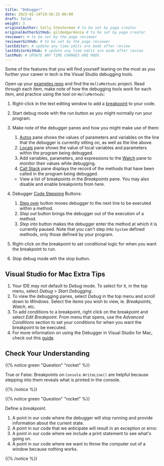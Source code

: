 ```yaml
---
title: "Debugger"
date: 2023-02-14T19:56:25-06:00
draft: false
weight: 3
originalAuthor: Sally Steuterman # to be set by page creator
originalAuthorGitHub: gildedgardenia # to be set by page creator
reviewer: # to be set by the page reviewer
reviewerGitHub: # to be set by the page reviewer
lastEditor: # update any time edits are made after review
lastEditorGitHub: # update any time edits are made after review
lastMod: # UPDATE ANY TIME CHANGES ARE MADE
---
```


Some of the features that you will find yourself leaning on the most as you further your career in tech is the Visual Studio debugging tools.

Open up your [examples repo](https://github.com/LaunchCodeEducation/csharp-web-dev-examples) and find the `HelloMethods` project. Read through each item, make note of how the debugging tools work for each item, and practice using the tool on `HelloMethods`:

1. Right-click in the text editing window to add a [breakpoint](https://learn.microsoft.com/en-us/visualstudio/debugger/debugger-feature-tour?view=vs-2022#set-a-breakpoint-and-start-the-debugger) to your code.
1. Start debug mode with the run button as you might normally run your program.
1. Make note of the debugger panes and how you might make use of them:
   1. [Autos](https://learn.microsoft.com/en-us/visualstudio/debugger/autos-and-locals-windows?view=vs-2022) pane shows the values of parameters and variables on the line that the debugger is 
     currently sitting on, as well as the line above.
   1. [Locals](https://learn.microsoft.com/en-us/visualstudio/debugger/autos-and-locals-windows?view=vs-2022) pane shows the value of local variables and parameters within the program being debugged.
   1. Add variables, parameters, and expressions to the [Watch](https://learn.microsoft.com/en-us/visualstudio/debugger/debugger-feature-tour?view=vs-2022#set-a-watch) pane to monitor their values while debugging.
   1. [Call Stack](https://learn.microsoft.com/en-us/visualstudio/debugger/how-to-use-the-call-stack-window?view=vs-2022) pane displays the record of the methods that have been called in the program being debugged.
   - View a list of breakpoints in the *Breakpoints* pane. You may also disable and enable breakpoints from here.
1. Debugger [Code Stepping](https://learn.microsoft.com/en-us/visualstudio/debugger/navigating-through-code-with-the-debugger?view=vs-2022&tabs=csharp#code-stepping) Buttons:
   1. [Step over](https://learn.microsoft.com/en-us/visualstudio/debugger/debugger-feature-tour?view=vs-2022#step-over-code-to-skip-functions) button moves debugger to the next line to be executed within a method.
   1. *Step out* button brings the debugger out of the execution of a method.
   1. *Step into* button makes the debugger enter the method at which it is currently paused. Note that 
     you can't step into `System` defined methods, only those defined by your program.

1. Right-click on the breakpoint to set conditional logic for when you want the breakpoint to run.
1. Stop debug mode wth the stop button.

## Visual Studio for Mac Extra Tips

1. Your IDE may not default to *Debug* mode. To select for it, in the top menu, select *Debug > Start Debugging*.
1. To view the debugging panes, select *Debug* in the top menu and scroll down to *Windows*. Select 
   the items you wish to view, ie. *Breakpoints*, *Watch*, etc.
1. To add conditions to a breakpoint, right click on the breakpoint and select *Edit Breakpoint*. From 
   menu that opens, use the *Advanced Conditions* section to set your conditions for when you want the 
   breakpoint to be executed.
1. For more information on using the Debugger in Visual Studio for Mac, check out this [guide](https://learn.microsoft.com/en-us/visualstudio/debugger/using-breakpoints?view=vs-2022).

## Check Your Understanding

{{% notice green "Question" "rocket" %}}

   True or False: Breakpoints on `Console.WriteLine()` are helpful because stepping into them reveals what is printed in the console.

{{% /notice %}}

<!-- False, The Visual Studio debugger tool does not allow us to step into ``Console.WriteLine()`` methods or any method defined by ``System``. -->

{{% notice green "Question" "rocket" %}}

   Define a *breakpoint*.

   1. A point in our code where the debugger will stop running and provide information about the current state.
   1. A point in our code that we anticipate will result in an exception or error.
   1. A point in our code where we include a print statement to see what's going on.
   1. A point in our code where we want to throw the computer out of a window because nothing works.

{{% /notice %}}

<!-- A point in our code where the debugger will stop running and provide information about the current state. -->